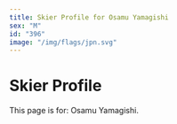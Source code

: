 ```yaml
---
title: Skier Profile for Osamu Yamagishi
sex: "M"
id: "396"
image: "/img/flags/jpn.svg" 
---
```


# Skier Profile

This page is for: Osamu Yamagishi.
    